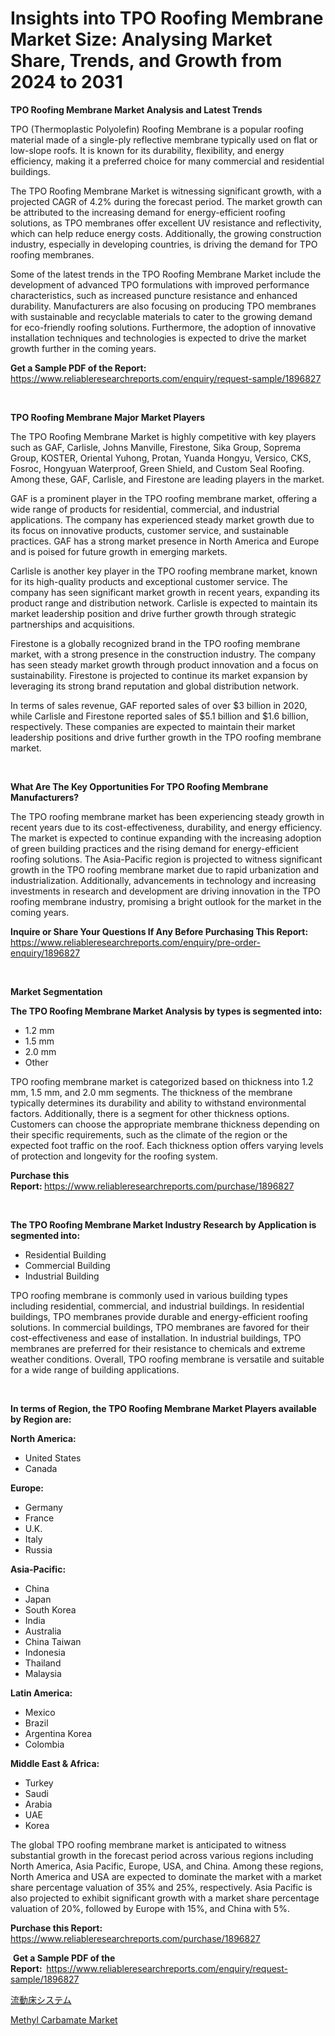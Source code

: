 <p><h1>Insights into TPO Roofing Membrane Market Size: Analysing Market Share, Trends, and Growth from 2024 to 2031</h1></p><p><strong>TPO Roofing Membrane Market Analysis and Latest Trends</strong></p>
<p><p>TPO (Thermoplastic Polyolefin) Roofing Membrane is a popular roofing material made of a single-ply reflective membrane typically used on flat or low-slope roofs. It is known for its durability, flexibility, and energy efficiency, making it a preferred choice for many commercial and residential buildings.</p><p>The TPO Roofing Membrane Market is witnessing significant growth, with a projected CAGR of 4.2% during the forecast period. The market growth can be attributed to the increasing demand for energy-efficient roofing solutions, as TPO membranes offer excellent UV resistance and reflectivity, which can help reduce energy costs. Additionally, the growing construction industry, especially in developing countries, is driving the demand for TPO roofing membranes.</p><p>Some of the latest trends in the TPO Roofing Membrane Market include the development of advanced TPO formulations with improved performance characteristics, such as increased puncture resistance and enhanced durability. Manufacturers are also focusing on producing TPO membranes with sustainable and recyclable materials to cater to the growing demand for eco-friendly roofing solutions. Furthermore, the adoption of innovative installation techniques and technologies is expected to drive the market growth further in the coming years.</p></p>
<p><strong>Get a Sample PDF of the Report:&nbsp;</strong> <a href="https://www.reliableresearchreports.com/enquiry/request-sample/1896827">https://www.reliableresearchreports.com/enquiry/request-sample/1896827</a></p>
<p>&nbsp;</p>
<p><strong>TPO Roofing Membrane Major Market Players</strong></p>
<p><p>The TPO Roofing Membrane Market is highly competitive with key players such as GAF, Carlisle, Johns Manville, Firestone, Sika Group, Soprema Group, KOSTER, Oriental Yuhong, Protan, Yuanda Hongyu, Versico, CKS, Fosroc, Hongyuan Waterproof, Green Shield, and Custom Seal Roofing. Among these, GAF, Carlisle, and Firestone are leading players in the market.</p><p>GAF is a prominent player in the TPO roofing membrane market, offering a wide range of products for residential, commercial, and industrial applications. The company has experienced steady market growth due to its focus on innovative products, customer service, and sustainable practices. GAF has a strong market presence in North America and Europe and is poised for future growth in emerging markets.</p><p>Carlisle is another key player in the TPO roofing membrane market, known for its high-quality products and exceptional customer service. The company has seen significant market growth in recent years, expanding its product range and distribution network. Carlisle is expected to maintain its market leadership position and drive further growth through strategic partnerships and acquisitions.</p><p>Firestone is a globally recognized brand in the TPO roofing membrane market, with a strong presence in the construction industry. The company has seen steady market growth through product innovation and a focus on sustainability. Firestone is projected to continue its market expansion by leveraging its strong brand reputation and global distribution network.</p><p>In terms of sales revenue, GAF reported sales of over $3 billion in 2020, while Carlisle and Firestone reported sales of $5.1 billion and $1.6 billion, respectively. These companies are expected to maintain their market leadership positions and drive further growth in the TPO roofing membrane market.</p></p>
<p>&nbsp;</p>
<p><strong>What Are The Key Opportunities For TPO Roofing Membrane Manufacturers?</strong></p>
<p><p>The TPO roofing membrane market has been experiencing steady growth in recent years due to its cost-effectiveness, durability, and energy efficiency. The market is expected to continue expanding with the increasing adoption of green building practices and the rising demand for energy-efficient roofing solutions. The Asia-Pacific region is projected to witness significant growth in the TPO roofing membrane market due to rapid urbanization and industrialization. Additionally, advancements in technology and increasing investments in research and development are driving innovation in the TPO roofing membrane industry, promising a bright outlook for the market in the coming years.</p></p>
<p><strong>Inquire or Share Your Questions If Any Before Purchasing This Report:</strong> <a href="https://www.reliableresearchreports.com/enquiry/pre-order-enquiry/1896827">https://www.reliableresearchreports.com/enquiry/pre-order-enquiry/1896827</a></p>
<p>&nbsp;</p>
<p><strong>Market Segmentation</strong></p>
<p><strong>The TPO Roofing Membrane Market Analysis by types is segmented into:</strong></p>
<p><ul><li>1.2 mm</li><li>1.5 mm</li><li>2.0 mm</li><li>Other</li></ul></p>
<p><p>TPO roofing membrane market is categorized based on thickness into 1.2 mm, 1.5 mm, and 2.0 mm segments. The thickness of the membrane typically determines its durability and ability to withstand environmental factors. Additionally, there is a segment for other thickness options. Customers can choose the appropriate membrane thickness depending on their specific requirements, such as the climate of the region or the expected foot traffic on the roof. Each thickness option offers varying levels of protection and longevity for the roofing system.</p></p>
<p><strong>Purchase this Report:&nbsp;</strong><a href="https://www.reliableresearchreports.com/purchase/1896827">https://www.reliableresearchreports.com/purchase/1896827</a></p>
<p>&nbsp;</p>
<p><strong>The TPO Roofing Membrane Market Industry Research by Application is segmented into:</strong></p>
<p><ul><li>Residential Building</li><li>Commercial Building</li><li>Industrial Building</li></ul></p>
<p><p>TPO roofing membrane is commonly used in various building types including residential, commercial, and industrial buildings. In residential buildings, TPO membranes provide durable and energy-efficient roofing solutions. In commercial buildings, TPO membranes are favored for their cost-effectiveness and ease of installation. In industrial buildings, TPO membranes are preferred for their resistance to chemicals and extreme weather conditions. Overall, TPO roofing membrane is versatile and suitable for a wide range of building applications.</p></p>
<p>&nbsp;</p>
<p><strong>In terms of Region, the TPO Roofing Membrane Market Players available by Region are:</strong></p>
<p>
    <p> <strong> North America: </strong>
        <ul>
            <li>United States</li>
            <li>Canada</li>
        </ul>
        </p> 
    <p> <strong> Europe: </strong>
        <ul>
            <li>Germany</li>
            <li>France</li>
            <li>U.K.</li>
            <li>Italy</li>
            <li>Russia</li>
        </ul>
        </p> 
    <p> <strong> Asia-Pacific: </strong>
        <ul>
            <li>China</li>
            <li>Japan</li>
            <li>South Korea</li>
            <li>India</li>
            <li>Australia</li>
            <li>China Taiwan</li>
            <li>Indonesia</li>
            <li>Thailand</li>
            <li>Malaysia</li>
        </ul>
        </p> 
    <p> <strong> Latin America: </strong>
        <ul>
            <li>Mexico</li>
            <li>Brazil</li>
            <li>Argentina Korea</li>
            <li>Colombia</li>
        </ul>
        </p> 
    <p> <strong> Middle East & Africa: </strong>
        <ul>
            <li>Turkey</li>
            <li>Saudi</li>
            <li>Arabia</li>
            <li>UAE</li>
            <li>Korea</li>
        </ul>
    </p>
    </p>
<p><p>The global TPO roofing membrane market is anticipated to witness substantial growth in the forecast period across various regions including North America, Asia Pacific, Europe, USA, and China. Among these regions, North America and USA are expected to dominate the market with a market share percentage valuation of 35% and 25%, respectively. Asia Pacific is also projected to exhibit significant growth with a market share percentage valuation of 20%, followed by Europe with 15%, and China with 5%.</p></p>
<p><strong>Purchase this Report: </strong><a href="https://www.reliableresearchreports.com/purchase/1896827">https://www.reliableresearchreports.com/purchase/1896827</a></p>
<p>&nbsp;<strong>Get a Sample PDF of the Report:&nbsp;&nbsp;</strong><a href="https://www.reliableresearchreports.com/enquiry/request-sample/1896827">https://www.reliableresearchreports.com/enquiry/request-sample/1896827</a></p>
<p><strong></strong></p>
<p><p><a href="https://github.com/mohamedbakry57/Market-Research-Report-List-2/blob/main/3256679194100.md">流動床システム</a></p><p><a href="https://github.com/JameTravis/Market-Research-Report-List-4/blob/main/methyl-carbamate-market.md">Methyl Carbamate Market</a></p></p>